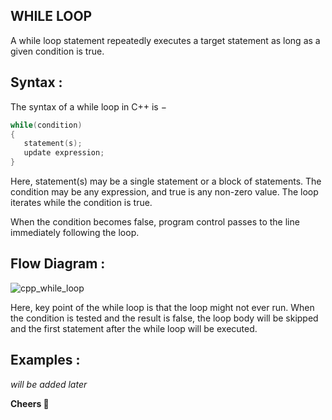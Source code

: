 ## WHILE LOOP

A while loop statement repeatedly executes a target statement as long as a given condition is true.

## Syntax :

The syntax of a while loop in C++ is −
````C++
while(condition) 
{
   statement(s);
   update expression;
}
````

Here, statement(s) may be a single statement or a block of statements. The condition may be any expression, and true is any non-zero value. The loop iterates while the condition is true.

When the condition becomes false, program control passes to the line immediately following the loop.

## Flow Diagram :

![cpp_while_loop](https://user-images.githubusercontent.com/35162705/47104631-85019680-d25f-11e8-83f5-975c9f7a0678.jpg)


Here, key point of the while loop is that the loop might not ever run. When the condition is tested and the result is false, the loop body will be skipped and the first statement after the while loop will be executed.

## Examples :

_will be added later_

**Cheers :beers:**
